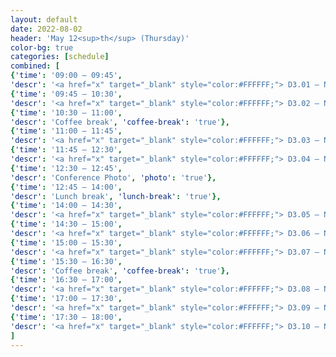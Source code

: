 ```yaml
---
layout: default
date: 2022-08-02
header: 'May 12<sup>th</sup> (Thursday)'
color-bg: true
categories: [schedule]
combined: [
{'time': '09:00 – 09:45', 
'descr': '<a href="x" target="_blank" style="color:#FFFFFF;"> D3.01 – NAME </a>', 'keynote': 'true', 'session': 'Session 6 (Chair: NAME)'},
{'time': '09:45 – 10:30', 
'descr': '<a href="x" target="_blank" style="color:#FFFFFF;"> D3.02 – NAME </a>', 'keynote': 'true'},
{'time': '10:30 – 11:00', 
'descr': 'Coffee break', 'coffee-break': 'true'},
{'time': '11:00 – 11:45', 
'descr': '<a href="x" target="_blank" style="color:#FFFFFF;"> D3.03 – NAME </a>', 'keynote': 'true',  'session': 'Session 7 (Chair: NAME)'},
{'time': '11:45 – 12:30', 
'descr': '<a href="x" target="_blank" style="color:#FFFFFF;"> D3.04 – NAME </a>', 'keynote': 'true'},
{'time': '12:30 – 12:45', 
'descr': 'Conference Photo', 'photo': 'true'},
{'time': '12:45 – 14:00', 
'descr': 'Lunch break', 'lunch-break': 'true'},
{'time': '14:00 – 14:30', 
'descr': '<a href="x" target="_blank" style="color:#FFFFFF;"> D3.05 – NAME </a>', 'talk': 'true', 'session': 'Session 8 (Chair: NAME)'},
{'time': '14:30 – 15:00', 
'descr': '<a href="x" target="_blank" style="color:#FFFFFF;"> D3.06 – NAME </a>', 'talk': 'true'},
{'time': '15:00 – 15:30', 
'descr': '<a href="x" target="_blank" style="color:#FFFFFF;"> D3.07 – NAME </a>', 'talk': 'true'},
{'time': '15:30 – 16:30', 
'descr': 'Coffee break', 'coffee-break': 'true'},
{'time': '16:30 – 17:00', 
'descr': '<a href="x" target="_blank" style="color:#FFFFFF;"> D3.08 – NAME </a>', 'talk': 'true', 'session': 'Session 9 (Chair: NAME)'},
{'time': '17:00 – 17:30', 
'descr': '<a href="x" target="_blank" style="color:#FFFFFF;"> D3.09 – NAME </a>', 'talk': 'true'},
{'time': '17:30 – 18:00', 
'descr': '<a href="x" target="_blank" style="color:#FFFFFF;"> D3.10 – NAME </a>', 'talk': 'true'},
]
---
```

